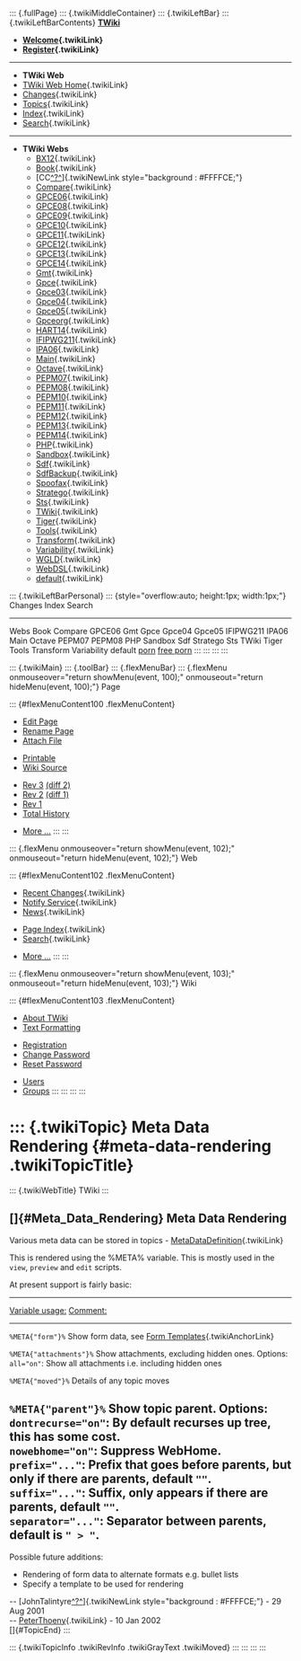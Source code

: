::: {.fullPage}
::: {.twikiMiddleContainer}
::: {.twikiLeftBar}
::: {.twikiLeftBarContents}
**[TWiki](http://TWiki.org/)**

-   **[Welcome](WelcomeGuest){.twikiLink}**
-   **[Register](TWikiRegistration){.twikiLink}**

------------------------------------------------------------------------

-   **TWiki Web**
-   [TWiki Web Home](WebHome){.twikiLink}
-   [Changes](WebChanges){.twikiLink}
-   [Topics](WebTopicList){.twikiLink}
-   [Index](WebIndex){.twikiLink}
-   [Search](WebSearch){.twikiLink}

------------------------------------------------------------------------

-   **TWiki Webs**
    -   [BX12](../BX12/WebHome){.twikiLink}
    -   [Book](../Book/WebHome){.twikiLink}
    -   [CC[^?^](http://www.program-transformation.org/edit/CC/WebHome?topicparent=TWiki.MetaDataRendering)]{.twikiNewLink
        style="background : #FFFFCE;"}
    -   [Compare](../Compare/WebHome){.twikiLink}
    -   [GPCE06](../GPCE06/WebHome){.twikiLink}
    -   [GPCE08](../GPCE08/WebHome){.twikiLink}
    -   [GPCE09](../GPCE09/WebHome){.twikiLink}
    -   [GPCE10](../GPCE10/WebHome){.twikiLink}
    -   [GPCE11](../GPCE11/WebHome){.twikiLink}
    -   [GPCE12](../GPCE12/WebHome){.twikiLink}
    -   [GPCE13](../GPCE13/WebHome){.twikiLink}
    -   [GPCE14](../GPCE14/WebHome){.twikiLink}
    -   [Gmt](../Gmt/WebHome){.twikiLink}
    -   [Gpce](../Gpce/WebHome){.twikiLink}
    -   [Gpce03](http://www.program-transformation.org/Gpce03/WebHome){.twikiLink}
    -   [Gpce04](../Gpce04/WebHome){.twikiLink}
    -   [Gpce05](../Gpce05/WebHome){.twikiLink}
    -   [Gpceorg](../Gpceorg/WebHome){.twikiLink}
    -   [HART14](../HART14/WebHome){.twikiLink}
    -   [IFIPWG211](http://www.program-transformation.org/IFIPWG211/WebHome){.twikiLink}
    -   [IPA06](../IPA06/WebHome){.twikiLink}
    -   [Main](../Main/WebHome){.twikiLink}
    -   [Octave](../Octave/WebHome){.twikiLink}
    -   [PEPM07](../PEPM07/WebHome){.twikiLink}
    -   [PEPM08](../PEPM08/WebHome){.twikiLink}
    -   [PEPM10](../PEPM10/WebHome){.twikiLink}
    -   [PEPM11](../PEPM11/WebHome){.twikiLink}
    -   [PEPM12](../PEPM12/WebHome){.twikiLink}
    -   [PEPM13](../PEPM13/WebHome){.twikiLink}
    -   [PEPM14](../PEPM14/WebHome){.twikiLink}
    -   [PHP](../PHP/WebHome){.twikiLink}
    -   [Sandbox](../Sandbox/WebHome){.twikiLink}
    -   [Sdf](../Sdf/WebHome){.twikiLink}
    -   [SdfBackup](../SdfBackup/WebHome){.twikiLink}
    -   [Spoofax](../Spoofax/WebHome){.twikiLink}
    -   [Stratego](../Stratego/WebHome){.twikiLink}
    -   [Sts](../Sts/WebHome){.twikiLink}
    -   [TWiki](WebHome){.twikiLink}
    -   [Tiger](../Tiger/WebHome){.twikiLink}
    -   [Tools](../Tools/WebHome){.twikiLink}
    -   [Transform](../Transform/WebHome){.twikiLink}
    -   [Variability](../Variability/WebHome){.twikiLink}
    -   [WGLD](../WGLD/WebHome){.twikiLink}
    -   [WebDSL](../WebDSL/WebHome){.twikiLink}
    -   [default](DefaultWebHome){.twikiLink}

::: {.twikiLeftBarPersonal}
::: {style="overflow:auto; height:1px; width:1px;"}
Changes Index Search

------------------------------------------------------------------------

Webs Book Compare GPCE06 Gmt Gpce Gpce04 Gpce05 IFIPWG211 IPA06 Main
Octave PEPM07 PEPM08 PHP Sandbox Sdf Stratego Sts TWiki Tiger Tools
Transform Variability default
[porn](http://www.estrategiavirtual.com/adult/) [free
porn](http://www.estrategiavirtual.com/free/)
:::
:::
:::
:::

::: {.twikiMain}
::: {.toolBar}
::: {.flexMenuBar}
::: {.flexMenu onmouseover="return showMenu(event, 100);" onmouseout="return hideMenu(event, 100);"}
Page

::: {#flexMenuContent100 .flexMenuContent}
-   [Edit
    Page](http://www.program-transformation.org/edit/TWiki/MetaDataRendering?t=1536827491)
-   [Rename
    Page](http://www.program-transformation.org/rename/TWiki/MetaDataRendering)
-   [Attach
    File](http://www.program-transformation.org/attach/TWiki/MetaDataRendering)

<!-- -->

-   [Printable](http://www.program-transformation.org/view/TWiki/MetaDataRendering?skin=print.pattern)
-   [Wiki
    Source](http://www.program-transformation.org/view/TWiki/MetaDataRendering?skin=text&raw=on&contenttype=text/plain)

<!-- -->

-   [Rev
    3](http://www.program-transformation.org/view/TWiki/MetaDataRendering?rev=1.3)
    [(diff 2)](http://www.program-transformation.org/rdiff/TWiki/MetaDataRendering?rev1=1.3&rev2=1.2)
-   [Rev
    2](http://www.program-transformation.org/view/TWiki/MetaDataRendering?rev=1.2)
    [(diff 1)](http://www.program-transformation.org/rdiff/TWiki/MetaDataRendering?rev1=1.2&rev2=1.1)
-   [Rev
    1](http://www.program-transformation.org/view/TWiki/MetaDataRendering?rev=1.1)
-   [Total
    History](http://www.program-transformation.org/rdiff/TWiki/MetaDataRendering)

<!-- -->

-   [More
    \...](http://www.program-transformation.org/oops/TWiki/MetaDataRendering?template=oopsmore&param1=1.3&param2=1.3)
:::
:::

::: {.flexMenu onmouseover="return showMenu(event, 102);" onmouseout="return hideMenu(event, 102);"}
Web

::: {#flexMenuContent102 .flexMenuContent}
-   [Recent Changes](WebChanges){.twikiLink}
-   [Notify Service](WebNotify){.twikiLink}
-   [News](WebNews){.twikiLink}

<!-- -->

-   [Page Index](WebIndex){.twikiLink}
-   [Search](WebSearch){.twikiLink}

<!-- -->

-   [More
    \...](http://www.program-transformation.org/oops/TWiki/MetaDataRendering?template=oopsmore&param1=1.3&param2=1.3)
:::
:::

::: {.flexMenu onmouseover="return showMenu(event, 103);" onmouseout="return hideMenu(event, 103);"}
Wiki

::: {#flexMenuContent103 .flexMenuContent}
-   [About
    TWiki](http://www.program-transformation.org/view/TWiki/WebHome)
-   [Text
    Formatting](http://www.program-transformation.org/view/TWiki/TextFormattingRules)

<!-- -->

-   [Registration](http://www.program-transformation.org/view/TWiki/TWikiRegistration)
-   [Change
    Password](http://www.program-transformation.org/view/TWiki/ChangePassword)
-   [Reset
    Password](http://www.program-transformation.org/view/TWiki/ResetPassword)

<!-- -->

-   [Users](http://www.program-transformation.org/view/Main/TWikiUsers)
-   [Groups](http://www.program-transformation.org/view/Main/TWikiGroups)
:::
:::
:::
:::

::: {.twikiTopic}
Meta Data Rendering {#meta-data-rendering .twikiTopicTitle}
===================

::: {.twikiWebTitle}
TWiki
:::

[]{#Meta_Data_Rendering} Meta Data Rendering
--------------------------------------------

Various meta data can be stored in topics -
[MetaDataDefinition](MetaDataDefinition){.twikiLink}

This is rendered using the %META% variable. This is mostly used in the
`view`, `preview` and `edit` scripts.

At present support is fairly basic:

  -------------------------------------------------------------------------------------------------------------------------------------------------------------------------------------------------
  [Variable usage:](MetaDataRendering@sortcol=0&table=1&up=0#sorted_table "Sort by this column")   [Comment:](MetaDataRendering@sortcol=1&table=1&up=0#sorted_table "Sort by this column")
  ------------------------------------------------------------------------------------------------ ------------------------------------------------------------------------------------------------
  `%META{"form"}%`                                                                                 Show form data, see [Form Templates](TWikiDocumentation#Form_Templates){.twikiAnchorLink}

  `%META{"attachments"}%`                                                                          Show attachments, excluding hidden ones. Options:\
                                                                                                   `all="on"`: Show all attachments i.e. including hidden ones

  `%META{"moved"}%`                                                                                Details of any topic moves

  `%META{"parent"}%`                                                                               Show topic parent. Options:\
                                                                                                   `dontrecurse="on"`: By default recurses up tree, this has some cost.\
                                                                                                   `nowebhome="on"`: Suppress WebHome.\
                                                                                                   `prefix="..."`: Prefix that goes before parents, but only if there are parents, default `""`.\
                                                                                                   `suffix="..."`: Suffix, only appears if there are parents, default `""`.\
                                                                                                   `separator="..."`: Separator between parents, default is `" > "`.
  -------------------------------------------------------------------------------------------------------------------------------------------------------------------------------------------------

Possible future additions:

-   Rendering of form data to alternate formats e.g. bullet lists
-   Specify a template to be used for rendering

\--
[JohnTalintyre[^?^](http://www.program-transformation.org/edit/TWiki/JohnTalintyre?topicparent=TWiki.MetaDataRendering)]{.twikiNewLink
style="background : #FFFFCE;"} - 29 Aug 2001\
\-- [PeterThoeny](../Main/PeterThoeny){.twikiLink} - 10 Jan 2002\
[]{#TopicEnd}
:::

::: {.twikiTopicInfo .twikiRevInfo .twikiGrayText .twikiMoved}
:::
:::
:::
:::
